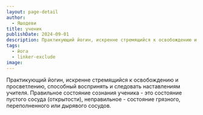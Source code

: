 ```yaml
---
layout: page-detail
author:
  - Яшодеви
title: ученик
publishDate: 2024-09-01
description: Практикующий йогин, искренне стремящийся к освобождению и просветлению, способный воспринять и следовать наставлениям учителя. Правильное состояние сознания ученика - это состояние пустого сосуда (открытости), неправильное - состояние грязного, переполненного или дырявого сосудов.
tags:
  - йога
  - linker-exclude
image: 
---
```


Практикующий йогин, искренне стремящийся к освобождению и просветлению, способный воспринять и следовать наставлениям учителя. Правильное состояние сознания ученика - это состояние пустого сосуда (открытости), неправильное - состояние грязного, переполненного или дырявого сосудов.

